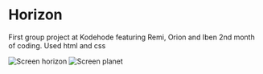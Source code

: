 # Horizon


First group project at Kodehode featuring Remi, Orion and Iben 
2nd month of coding. Used html and css


![Screen horizon](https://user-images.githubusercontent.com/112859791/209954584-5d187ab6-0d6d-4ac1-86f3-cf8b7a2badf1.png)
![Screen planet](https://user-images.githubusercontent.com/112859791/209954595-16f4aafe-b4c8-41b1-a283-0e344dad367b.png)
